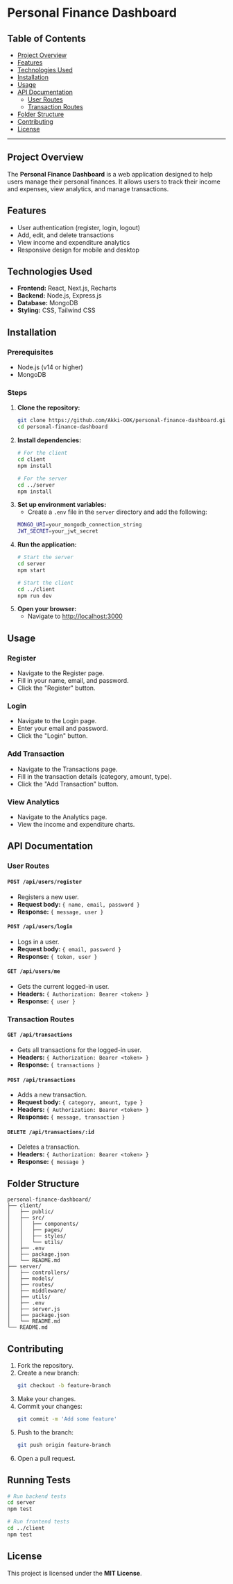 # Personal Finance Dashboard

## Table of Contents
- [Project Overview](#project-overview)
- [Features](#features)
- [Technologies Used](#technologies-used)
- [Installation](#installation)
- [Usage](#usage)
- [API Documentation](#api-documentation)
  - [User Routes](#user-routes)
  - [Transaction Routes](#transaction-routes)
- [Folder Structure](#folder-structure)
- [Contributing](#contributing)
- [License](#license)

---

## Project Overview
The **Personal Finance Dashboard** is a web application designed to help users manage their personal finances. It allows users to track their income and expenses, view analytics, and manage transactions.

## Features
- User authentication (register, login, logout)
- Add, edit, and delete transactions
- View income and expenditure analytics
- Responsive design for mobile and desktop

## Technologies Used
- **Frontend:** React, Next.js, Recharts
- **Backend:** Node.js, Express.js
- **Database:** MongoDB
- **Styling:** CSS, Tailwind CSS

## Installation

### Prerequisites
- Node.js (v14 or higher)
- MongoDB

### Steps
1. **Clone the repository:**
   ```sh
   git clone https://github.com/Akki-OOK/personal-finance-dashboard.git
   cd personal-finance-dashboard
   ```
2. **Install dependencies:**
   ```sh
   # For the client
   cd client
   npm install

   # For the server
   cd ../server
   npm install
   ```
3. **Set up environment variables:**
   - Create a `.env` file in the `server` directory and add the following:
   ```sh
   MONGO_URI=your_mongodb_connection_string
   JWT_SECRET=your_jwt_secret
   ```
4. **Run the application:**
   ```sh
   # Start the server
   cd server
   npm start

   # Start the client
   cd ../client
   npm run dev
   ```
5. **Open your browser:**
   - Navigate to [http://localhost:3000](http://localhost:3000)

## Usage
### Register
- Navigate to the Register page.
- Fill in your name, email, and password.
- Click the "Register" button.

### Login
- Navigate to the Login page.
- Enter your email and password.
- Click the "Login" button.

### Add Transaction
- Navigate to the Transactions page.
- Fill in the transaction details (category, amount, type).
- Click the "Add Transaction" button.

### View Analytics
- Navigate to the Analytics page.
- View the income and expenditure charts.

## API Documentation
### User Routes
#### `POST /api/users/register`
- Registers a new user.
- **Request body:** `{ name, email, password }`
- **Response:** `{ message, user }`

#### `POST /api/users/login`
- Logs in a user.
- **Request body:** `{ email, password }`
- **Response:** `{ token, user }`

#### `GET /api/users/me`
- Gets the current logged-in user.
- **Headers:** `{ Authorization: Bearer <token> }`
- **Response:** `{ user }`

### Transaction Routes
#### `GET /api/transactions`
- Gets all transactions for the logged-in user.
- **Headers:** `{ Authorization: Bearer <token> }`
- **Response:** `{ transactions }`

#### `POST /api/transactions`
- Adds a new transaction.
- **Request body:** `{ category, amount, type }`
- **Headers:** `{ Authorization: Bearer <token> }`
- **Response:** `{ message, transaction }`

#### `DELETE /api/transactions/:id`
- Deletes a transaction.
- **Headers:** `{ Authorization: Bearer <token> }`
- **Response:** `{ message }`

## Folder Structure
```
personal-finance-dashboard/
├── client/
│   ├── public/
│   ├── src/
│   │   ├── components/
│   │   ├── pages/
│   │   ├── styles/
│   │   └── utils/
│   ├── .env
│   ├── package.json
│   └── README.md
├── server/
│   ├── controllers/
│   ├── models/
│   ├── routes/
│   ├── middleware/
│   ├── utils/
│   ├── .env
│   ├── server.js
│   ├── package.json
│   └── README.md
└── README.md
```

## Contributing
1. Fork the repository.
2. Create a new branch:
   ```sh
   git checkout -b feature-branch
   ```
3. Make your changes.
4. Commit your changes:
   ```sh
   git commit -m 'Add some feature'
   ```
5. Push to the branch:
   ```sh
   git push origin feature-branch
   ```
6. Open a pull request.

## Running Tests
```sh
# Run backend tests
cd server
npm test

# Run frontend tests
cd ../client
npm test
```

## License
This project is licensed under the **MIT License**.
